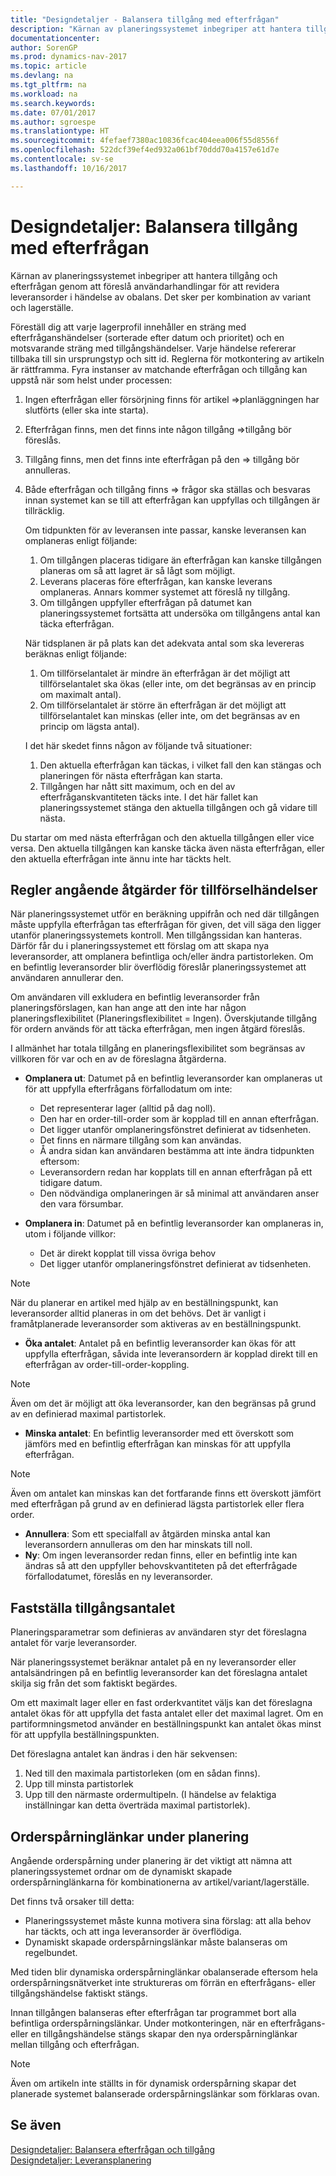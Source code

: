 ```yaml
---
title: "Designdetaljer - Balansera tillgång med efterfrågan"
description: "Kärnan av planeringssystemet inbegriper att hantera tillgång och efterfrågan genom att föreslå användarhandlingar för att revidera leveransorder i händelse av obalans. Det sker per kombination av variant och lagerställe."
documentationcenter: 
author: SorenGP
ms.prod: dynamics-nav-2017
ms.topic: article
ms.devlang: na
ms.tgt_pltfrm: na
ms.workload: na
ms.search.keywords: 
ms.date: 07/01/2017
ms.author: sgroespe
ms.translationtype: HT
ms.sourcegitcommit: 4fefaef7380ac10836fcac404eea006f55d8556f
ms.openlocfilehash: 522dcf39ef4ed932a061bf70ddd70a4157e61d7e
ms.contentlocale: sv-se
ms.lasthandoff: 10/16/2017

---
```

# <a name="design-details-balancing-supply-with-demand"></a>Designdetaljer: Balansera tillgång med efterfrågan
Kärnan av planeringssystemet inbegriper att hantera tillgång och efterfrågan genom att föreslå användarhandlingar för att revidera leveransorder i händelse av obalans. Det sker per kombination av variant och lagerställe.  
  
Föreställ dig att varje lagerprofil innehåller en sträng med efterfråganshändelser (sorterade efter datum och prioritet) och en motsvarande sträng med tillgångshändelser. Varje händelse refererar tillbaka till sin ursprungstyp och sitt id. Reglerna för motkontering av artikeln är rättframma. Fyra instanser av matchande efterfrågan och tillgång kan uppstå när som helst under processen:  
  
1.  Ingen efterfrågan eller försörjning finns för artikel =>planläggningen har slutförts (eller ska inte starta).  
2.  Efterfrågan finns, men det finns inte någon tillgång =>tillgång bör föreslås.  
3.  Tillgång finns, men det finns inte efterfrågan på den => tillgång bör annulleras.  
4.  Både efterfrågan och tillgång finns => frågor ska ställas och besvaras innan systemet kan se till att efterfrågan kan uppfyllas och tillgången är tillräcklig.  
  
     Om tidpunkten för av leveransen inte passar, kanske leveransen kan omplaneras enligt följande:  
  
    1.  Om tillgången placeras tidigare än efterfrågan kan kanske tillgången planeras om så att lagret är så lågt som möjligt.  
    2.  Leverans placeras före efterfrågan, kan kanske leverans omplaneras. Annars kommer systemet att föreslå ny tillgång.  
    3.  Om tillgången uppfyller efterfrågan på datumet kan planeringssystemet fortsätta att undersöka om tillgångens antal kan täcka efterfrågan.  
  
     När tidsplanen är på plats kan det adekvata antal som ska levereras beräknas enligt följande:  
  
    1.  Om tillförselantalet är mindre än efterfrågan är det möjligt att tillförselantalet ska ökas (eller inte, om det begränsas av en princip om maximalt antal).  
    2.  Om tillförselantalet är större än efterfrågan är det möjligt att tillförselantalet kan minskas (eller inte, om det begränsas av en princip om lägsta antal).  
  
     I det här skedet finns någon av följande två situationer:  
  
    1.  Den aktuella efterfrågan kan täckas, i vilket fall den kan stängas och planeringen för nästa efterfrågan kan starta.  
    2.  Tillgången har nått sitt maximum, och en del av efterfråganskvantiteten täcks inte. I det här fallet kan planeringssystemet stänga den aktuella tillgången och gå vidare till nästa.  
  
Du startar om med nästa efterfrågan och den aktuella tillgången eller vice versa. Den aktuella tillgången kan kanske täcka även nästa efterfrågan, eller den aktuella efterfrågan inte ännu inte har täckts helt.  
  
## <a name="rules-concerning-actions-for-supply-events"></a>Regler angående åtgärder för tillförselhändelser  
När planeringssystemet utför en beräkning uppifrån och ned där tillgången måste uppfylla efterfrågan tas efterfrågan för given, det vill säga den ligger utanför planeringssystemets kontroll. Men tillgångssidan kan hanteras. Därför får du i planeringssystemet ett förslag om att skapa nya leveransorder, att omplanera befintliga och/eller ändra partistorleken. Om en befintlig leveransorder blir överflödig föreslår planeringssystemet att användaren annullerar den.  
  
Om användaren vill exkludera en befintlig leveransorder från planeringsförslagen, kan han ange att den inte har någon planeringsflexibilitet (Planeringsflexibilitet = Ingen). Överskjutande tillgång för ordern används för att täcka efterfrågan, men ingen åtgärd föreslås.  
  
I allmänhet har totala tillgång en planeringsflexibilitet som begränsas av villkoren för var och en av de föreslagna åtgärderna.  
  
-   **Omplanera ut**: Datumet på en befintlig leveransorder kan omplaneras ut för att uppfylla efterfrågans förfallodatum om inte:  
  
    -   Det representerar lager (alltid på dag noll).  
    -   Den har en order-till-order som är kopplad till en annan efterfrågan.  
    -   Det ligger utanför omplaneringsfönstret definierat av tidsenheten.  
    -   Det finns en närmare tillgång som kan användas.  
    -   Å andra sidan kan användaren bestämma att inte ändra tidpunkten eftersom:  
    -   Leveransordern redan har kopplats till en annan efterfrågan på ett tidigare datum.  
    -   Den nödvändiga omplaneringen är så minimal att användaren anser den vara försumbar.  
  
-   **Omplanera in**: Datumet på en befintlig leveransorder kan omplaneras in, utom i följande villkor:  
  
    -   Det är direkt kopplat till vissa övriga behov  
    -   Det ligger utanför omplaneringsfönstret definierat av tidsenheten.  
  
> [!NOTE]  
>  När du planerar en artikel med hjälp av en beställningspunkt, kan leveransorder alltid planeras in om det behövs. Det är vanligt i framåtplanerade leveransorder som aktiveras av en beställningspunkt.  
  
-   **Öka antalet**: Antalet på en befintlig leveransorder kan ökas för att uppfylla efterfrågan, såvida inte leveransordern är kopplad direkt till en efterfrågan av order-till-order-koppling.  
  
> [!NOTE]  
>  Även om det är möjligt att öka leveransorder, kan den begränsas på grund av en definierad maximal partistorlek.  
  
-   **Minska antalet**: En befintlig leveransorder med ett överskott som jämförs med en befintlig efterfrågan kan minskas för att uppfylla efterfrågan.  
  
> [!NOTE]  
>  Även om antalet kan minskas kan det fortfarande finns ett överskott jämfört med efterfrågan på grund av en definierad lägsta partistorlek eller flera order.  
  
-   **Annullera**: Som ett specialfall av åtgärden minska antal kan leveransordern annulleras om den har minskats till noll.  
-   **Ny**: Om ingen leveransorder redan finns, eller en befintlig inte kan ändras så att den uppfyller behovskvantiteten på det efterfrågade förfallodatumet, föreslås en ny leveransorder.  
  
## <a name="determining-the-supply-quantity"></a>Fastställa tillgångsantalet  
Planeringsparametrar som definieras av användaren styr det föreslagna antalet för varje leveransorder.  
  
När planeringssystemet beräknar antalet på en ny leveransorder eller antalsändringen på en befintlig leveransorder kan det föreslagna antalet skilja sig från det som faktiskt begärdes.  
  
Om ett maximalt lager eller en fast orderkvantitet väljs kan det föreslagna antalet ökas för att uppfylla det fasta antalet eller det maximal lagret. Om en partiformningsmetod använder en beställningspunkt kan antalet ökas minst för att uppfylla beställningspunkten.  
  
Det föreslagna antalet kan ändras i den här sekvensen:  
  
1.  Ned till den maximala partistorleken (om en sådan finns).  
2.  Upp till minsta partistorlek  
3.  Upp till den närmaste ordermultipeln. (I händelse av felaktiga inställningar kan detta överträda maximal partistorlek).  
  
## <a name="order-tracking-links-during-planning"></a>Orderspårninglänkar under planering  
Angående orderspårning under planering är det viktigt att nämna att planeringssystemet ordnar om de dynamiskt skapade orderspårninglänkarna för kombinationerna av artikel/variant/lagerställe.  
  
Det finns två orsaker till detta:  
  
-   Planeringssystemet måste kunna motivera sina förslag: att alla behov har täckts, och att inga leveransorder är överflödiga.  
-   Dynamiskt skapade orderspårningslänkar måste balanseras om regelbundet.  
  
Med tiden blir dynamiska orderspårninglänkar obalanserade eftersom hela orderspårningsnätverket inte struktureras om förrän en efterfrågans- eller tillgångshändelse faktiskt stängs.  
  
Innan tillgången balanseras efter efterfrågan tar programmet bort alla befintliga orderspårningslänkar. Under motkonteringen, när en efterfrågans- eller en tillgångshändelse stängs skapar den nya orderspårninglänkar mellan tillgång och efterfrågan.  
  
> [!NOTE]  
>  Även om artikeln inte ställts in för dynamisk orderspårning skapar det planerade systemet balanserade orderspårningslänkar som förklaras ovan.  
  
## <a name="see-also"></a>Se även  
[Designdetaljer: Balansera efterfrågan och tillgång](design-details-balancing-demand-and-supply.md)   
[Designdetaljer: Leveransplanering](design-details-supply-planning.md)
